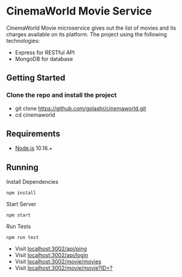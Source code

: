 # CinemaWorld Movie Service
CinemaWorld Movie microservice gives out the list of movies and its charges available on its platform.
The project using the following technologies:

- Express for RESTful API
- MongoDB for database

## Getting Started

### Clone the repo and install the project

- git clone https://github.com/golashr/cinemaworld.git
- cd cinemaworld

## Requirements

- [Node.js](https://nodejs.org/en/) 10.16.+

## Running

Install Dependencies

`npm install`

Start Server

`npm start`

Run Tests

`npm run test`

- Visit [localhost:3002/api/ping](http://localhost:3002/api/ping)
- Visit [localhost:3002/api/login](http://localhost:3002/api/login)
- Visit [localhost:3002/movie/movies](http://localhost:3002/movie/movies)
- Visit [localhost:3002/movie/movie?ID=?](http://localhost:3002/movie/movie?ID=?)
